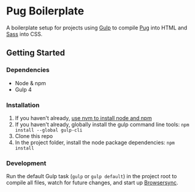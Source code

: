# Pug Boilerplate

A boilerplate setup for projects using [Gulp](https://gulpjs.com/) to compile [Pug](https://pugjs.org/) into HTML and [Sass](https://sass-lang.com/) into CSS.



## Getting Started

### Dependencies
* Node & npm
* Gulp 4

### Installation
1. If you haven't already, [use nvm to install node and npm](https://www.codementor.io/mercurial/how-to-install-node-js-on-macos-sierra-mphz41ekk)
2. If you haven't already, globally install the gulp command line tools: `npm install --global gulp-cli`
3. Clone this repo
4. In the project folder, install the node package dependencies: `npm install`

### Development
Run the default Gulp task (`gulp` or `gulp default`) in the project root to compile all files, watch for future changes, and start up [Browsersync](https://browsersync.io/).
